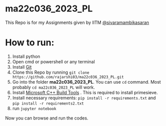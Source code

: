 # ma22c036_2023_PL

This Repo is for my Assignments given by IITM [@sivaramambikasaran](https://github.com/sivaramambikasaran)

# How to run:
1. Install python
2. Open cmd or powershell or any terminal
3. Install [Git](https://git-scm.com/downloads)
4. Clone this Repo by running `git clone https://github.com/rajarshi03/ma22c036_2023_PL.git`
5. Go into the folder **ma22c036_2023_PL**. You can use `cd` command. Most probably `cd ma22c036_2023_PL` will work.
6. Install [Microsoft C++ Build Tools](https://visualstudio.microsoft.com/visual-cpp-build-tools/) . This is required to install primesieve.
7. Install necessary requirements: `pip install -r requirements.txt` and `pip install -r requirements2.txt`
8. run `jupyter notebook`

Now you can browse and run the codes.
